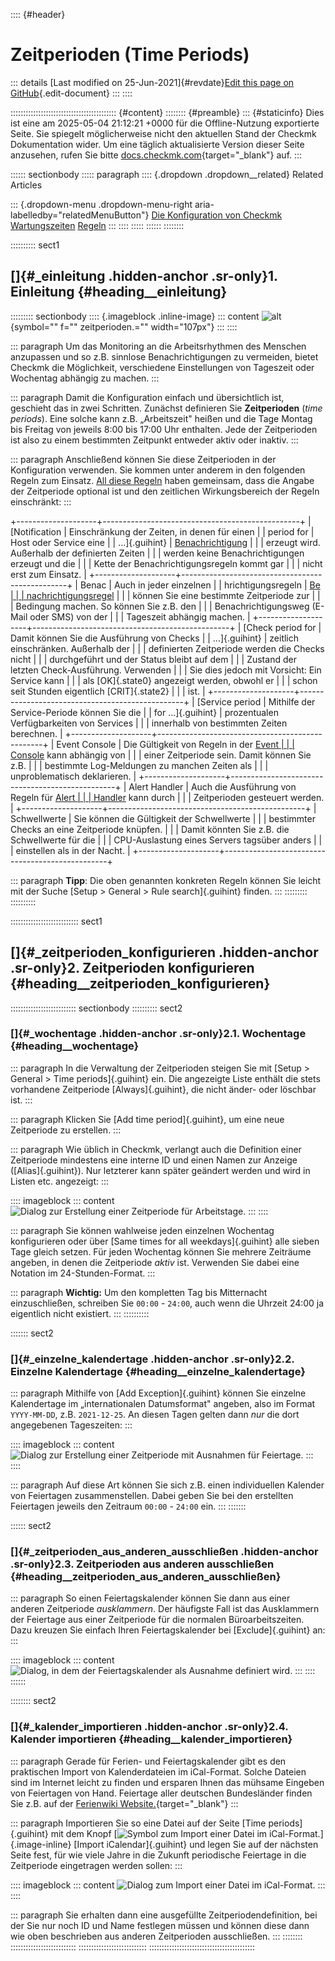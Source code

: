 :::: {#header}
# Zeitperioden (Time Periods)

::: details
[Last modified on 25-Jun-2021]{#revdate}[Edit this page on
GitHub](https://github.com/Checkmk/checkmk-docs/edit/2.3.0/src/common/de/timeperiods.asciidoc){.edit-document}
:::
::::

:::::::::::::::::::::::::::::::::::::::::: {#content}
:::::::: {#preamble}
::: {#staticinfo}
Dies ist eine am 2025-05-04 21:12:21 +0000 für die Offline-Nutzung
exportierte Seite. Sie spiegelt möglicherweise nicht den aktuellen Stand
der Checkmk Dokumentation wider. Um eine täglich aktualisierte Version
dieser Seite anzusehen, rufen Sie bitte
[docs.checkmk.com](https://docs.checkmk.com/){target="_blank"} auf.
:::

:::::: sectionbody
::::: paragraph
:::: {.dropdown .dropdown__related}
Related Articles

::: {.dropdown-menu .dropdown-menu-right aria-labelledby="relatedMenuButton"}
[Die Konfiguration von Checkmk](wato.html)
[Wartungszeiten](basics_downtimes.html) [Regeln](wato_rules.html)
:::
::::
:::::
::::::
::::::::

:::::::::: sect1
## []{#_einleitung .hidden-anchor .sr-only}1. Einleitung {#heading__einleitung}

::::::::: sectionbody
:::: {.imageblock .inline-image}
::: content
![alt](../images/timeperiods.png){symbol="" f="" zeitperioden.=""
width="107px"}
:::
::::

::: paragraph
Um das Monitoring an die Arbeitsrhythmen des Menschen anzupassen und so
z.B. sinnlose Benachrichtigungen zu vermeiden, bietet Checkmk die
Möglichkeit, verschiedene Einstellungen von Tageszeit oder Wochentag
abhängig zu machen.
:::

::: paragraph
Damit die Konfiguration einfach und übersichtlich ist, geschieht das in
zwei Schritten. Zunächst definieren Sie **Zeitperioden** (*time
periods*). Eine solche kann z.B. „Arbeitszeit" heißen und die Tage
Montag bis Freitag von jeweils 8:00 bis 17:00 Uhr enthalten. Jede der
Zeitperioden ist also zu einem bestimmten Zeitpunkt entweder aktiv oder
inaktiv.
:::

::: paragraph
Anschließend können Sie diese Zeitperioden in der Konfiguration
verwenden. Sie kommen unter anderem in den folgenden Regeln zum Einsatz.
[All diese Regeln](wato_rules.html) haben gemeinsam, dass die Angabe der
Zeitperiode optional ist und den zeitlichen Wirkungsbereich der Regeln
einschränkt:
:::

+--------------------+-------------------------------------------------+
| [Notification      | Einschränkung der Zeiten, in denen für einen    |
| period for         | Host oder Service eine                          |
| ...​]{.guihint}     | [Benachrichtigung](glossar.html#notification)   |
|                    | erzeugt wird. Außerhalb der definierten Zeiten  |
|                    | werden keine Benachrichtigungen erzeugt und die |
|                    | Kette der Benachrichtigungsregeln kommt gar     |
|                    | nicht erst zum Einsatz.                         |
+--------------------+-------------------------------------------------+
| Benac              | Auch in jeder einzelnen                         |
| hrichtigungsregeln | [Be                                             |
|                    | nachrichtigungsregel](notifications.html#rules) |
|                    | können Sie eine bestimmte Zeitperiode zur       |
|                    | Bedingung machen. So können Sie z.B. den        |
|                    | Benachrichtigungsweg (E-Mail oder SMS) von der  |
|                    | Tageszeit abhängig machen.                      |
+--------------------+-------------------------------------------------+
| [Check period for  | Damit können Sie die Ausführung von Checks      |
| ...​]{.guihint}     | zeitlich einschränken. Außerhalb der            |
|                    | definierten Zeitperiode werden die Checks nicht |
|                    | durchgeführt und der Status bleibt auf dem      |
|                    | Zustand der letzten Check-Ausführung. Verwenden |
|                    | Sie dies jedoch mit Vorsicht: Ein Service kann  |
|                    | als [OK]{.state0} angezeigt werden, obwohl er   |
|                    | schon seit Stunden eigentlich [CRIT]{.state2}   |
|                    | ist.                                            |
+--------------------+-------------------------------------------------+
| [Service period    | Mithilfe der Service-Periode können Sie die     |
| for ...​]{.guihint} | prozentualen Verfügbarkeiten von Services       |
|                    | innerhalb von bestimmten Zeiten berechnen.      |
+--------------------+-------------------------------------------------+
| Event Console      | Die Gültigkeit von Regeln in der [Event         |
|                    | Console](glossar.html#ec) kann abhängig von     |
|                    | einer Zeitperiode sein. Damit können Sie z.B.   |
|                    | bestimmte Log-Meldungen zu manchen Zeiten als   |
|                    | unproblematisch deklarieren.                    |
+--------------------+-------------------------------------------------+
| Alert Handler      | Auch die Ausführung von Regeln für [Alert       |
|                    | Handler](alert_handlers.html) kann durch        |
|                    | Zeitperioden gesteuert werden.                  |
+--------------------+-------------------------------------------------+
| Schwellwerte       | Sie können die Gültigkeit der Schwellwerte      |
|                    | bestimmter Checks an eine Zeitperiode knüpfen.  |
|                    | Damit könnten Sie z.B. die Schwellwerte für die |
|                    | CPU-Auslastung eines Servers tagsüber anders    |
|                    | einstellen als in der Nacht.                    |
+--------------------+-------------------------------------------------+

::: paragraph
**Tipp**: Die oben genannten konkreten Regeln können Sie leicht mit der
Suche [Setup \> General \> Rule search]{.guihint} finden.
:::
:::::::::
::::::::::

::::::::::::::::::::::::::: sect1
## []{#_zeitperioden_konfigurieren .hidden-anchor .sr-only}2. Zeitperioden konfigurieren {#heading__zeitperioden_konfigurieren}

:::::::::::::::::::::::::: sectionbody
:::::::::: sect2
### []{#_wochentage .hidden-anchor .sr-only}2.1. Wochentage {#heading__wochentage}

::: paragraph
In die Verwaltung der Zeitperioden steigen Sie mit [Setup \> General \>
Time periods]{.guihint} ein. Die angezeigte Liste enthält die stets
vorhandene Zeitperiode [Always]{.guihint}, die nicht änder- oder
löschbar ist.
:::

::: paragraph
Klicken Sie [Add time period]{.guihint}, um eine neue Zeitperiode zu
erstellen.
:::

::: paragraph
Wie üblich in Checkmk, verlangt auch die Definition einer Zeitperiode
mindestens eine interne ID und einen Namen zur Anzeige
([Alias]{.guihint}). Nur letzterer kann später geändert werden und wird
in Listen etc. angezeigt:
:::

:::: imageblock
::: content
![Dialog zur Erstellung einer Zeitperiode für
Arbeitstage.](../images/timeperiods_create.png)
:::
::::

::: paragraph
Sie können wahlweise jeden einzelnen Wochentag konfigurieren oder über
[Same times for all weekdays]{.guihint} alle sieben Tage gleich setzen.
Für jeden Wochentag können Sie mehrere Zeiträume angeben, in denen die
Zeitperiode *aktiv* ist. Verwenden Sie dabei eine Notation im
24-Stunden-Format.
:::

::: paragraph
**Wichtig:** Um den kompletten Tag bis Mitternacht einzuschließen,
schreiben Sie `00:00` - `24:00`, auch wenn die Uhrzeit 24:00 ja
eigentlich nicht existiert.
:::
::::::::::

::::::: sect2
### []{#_einzelne_kalendertage .hidden-anchor .sr-only}2.2. Einzelne Kalendertage {#heading__einzelne_kalendertage}

::: paragraph
Mithilfe von [Add Exception]{.guihint} können Sie einzelne Kalendertage
im „internationalen Datumsformat" angeben, also im Format `YYYY-MM-DD`,
z.B. `2021-12-25`. An diesen Tagen gelten dann *nur* die dort
angegebenen Tageszeiten:
:::

:::: imageblock
::: content
![Dialog zur Erstellung einer Zeitperiode mit Ausnahmen für
Feiertage.](../images/timeperiods_exception.png)
:::
::::

::: paragraph
Auf diese Art können Sie sich z.B. einen individuellen Kalender von
Feiertagen zusammenstellen. Dabei geben Sie bei den erstellten
Feiertagen jeweils den Zeitraum `00:00` - `24:00` ein.
:::
:::::::

:::::: sect2
### []{#_zeitperioden_aus_anderen_ausschließen .hidden-anchor .sr-only}2.3. Zeitperioden aus anderen ausschließen {#heading__zeitperioden_aus_anderen_ausschließen}

::: paragraph
So einen Feiertagskalender können Sie dann aus einer anderen Zeitperiode
*ausklammern*. Der häufigste Fall ist das Ausklammern der Feiertage aus
einer Zeitperiode für die normalen Büroarbeitszeiten. Dazu kreuzen Sie
einfach Ihren Feiertagskalender bei [Exclude]{.guihint} an:
:::

:::: imageblock
::: content
![Dialog, in dem der Feiertagskalender als Ausnahme definiert
wird.](../images/timeperiods_holidays.png)
:::
::::
::::::

:::::::: sect2
### []{#_kalender_importieren .hidden-anchor .sr-only}2.4. Kalender importieren {#heading__kalender_importieren}

::: paragraph
Gerade für Ferien- und Feiertagskalender gibt es den praktischen Import
von Kalenderdateien im iCal-Format. Solche Dateien sind im Internet
leicht zu finden und ersparen Ihnen das mühsame Eingeben von Feiertagen
von Hand. Feiertage aller deutschen Bundesländer finden Sie z.B. auf der
[Ferienwiki
Website.](https://www.ferienwiki.de/exports/de){target="_blank"}
:::

::: paragraph
Importieren Sie so eine Datei auf der Seite [Time periods]{.guihint} mit
dem Knopf [![Symbol zum Import einer Datei im
iCal-Format.](../images/icons/icon_ical.png)]{.image-inline} [Import
iCalendar]{.guihint} und legen Sie auf der nächsten Seite fest, für wie
viele Jahre in die Zukunft periodische Feiertage in die Zeitperiode
eingetragen werden sollen:
:::

:::: imageblock
::: content
![Dialog zum Import einer Datei im
iCal-Format.](../images/timeperiods_ical.png)
:::
::::

::: paragraph
Sie erhalten dann eine ausgefüllte Zeitperiodendefinition, bei der Sie
nur noch ID und Name festlegen müssen und können diese dann wie oben
beschrieben aus anderen Zeitperioden ausschließen.
:::
::::::::
::::::::::::::::::::::::::
:::::::::::::::::::::::::::
::::::::::::::::::::::::::::::::::::::::::
